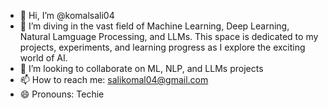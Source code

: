 - 👋 Hi, I’m @komalsali04
- 👀 I’m diving in the vast field of Machine Learning, Deep Learning, Natural Lamguage Processing, and LLMs. This space is dedicated to my projects, experiments, and learning progress as I explore the exciting world of AI.
- 💞️ I’m looking to collaborate on ML, NLP, and LLMs projects
- 📫 How to reach me: salikomal04@gmail.com
- 😄 Pronouns: Techie

<!---
komalsali04/komalsali04 is a ✨ special ✨ repository because its `README.md` (this file) appears on your GitHub profile.
You can click the Preview link to take a look at your changes.
--->
